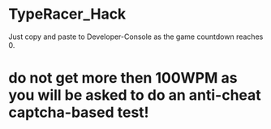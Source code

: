 # TypeRacer_Hack

Just copy and paste to Developer-Console as the game countdown reaches 0.

# do not get more then 100WPM as you will be asked to do an anti-cheat captcha-based test!
